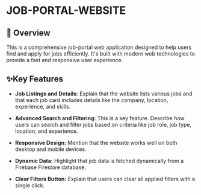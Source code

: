 # JOB-PORTAL-WEBSITE


## 🌟 Overview

This is a comprehensive job-portal web application designed to help users find and apply for jobs efficiently. It's built with modern web technologies to provide a fast and responsive user experience.


## ✨Key Features

*  **Job Listings and Details:**  Explain that the website lists various jobs and that each job card includes details like the company, location, experience, and skills.


* **Advanced Search and Filtering:**  This is a key feature. Describe how users can search and filter jobs based on criteria like job role, job type, location, and experience.
  

* **Responsive Design:**  Mention that the website works well on both desktop and mobile devices.
  

* **Dynamic Data:** Highlight that job data is fetched dynamically from a Firebase Firestore database.
  

* **Clear Filters Button:** Explain that users can clear all applied filters with a single click.
  


